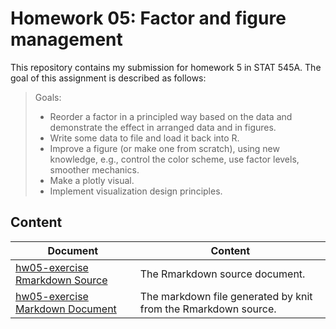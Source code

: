 # Homework 05: Factor and figure management

This repository contains my submission for homework 5 in STAT 545A. The goal of this assignment is described as follows:

> Goals:
> 
> - Reorder a factor in a principled way based on the data and demonstrate the effect in arranged data and in figures.
> - Write some data to file and load it back into R.
> - Improve a figure (or make one from scratch), using new knowledge, e.g., control the color scheme, use factor levels, smoother mechanics.
> - Make a plotly visual.
> - Implement visualization design principles.


## Content

Document | Content
--------- | --------
[hw05-exercise Rmarkdown Source](https://github.com/STAT545-UBC-students/hw05-glenn-mcguinness/blob/master/hw05-exercise.Rmd) | The Rmarkdown source document.
[hw05-exercise Markdown Document](https://github.com/STAT545-UBC-students/hw05-glenn-mcguinness/blob/master/hw05-exercise.html) | The markdown file generated by knit from the Rmarkdown source.
